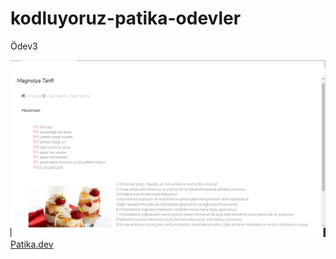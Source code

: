# kodluyoruz-patika-odevler
 Ödev3
 
 ![Screenshot](images/ödev3.png)
 [Patika.dev](https://www.patika.dev/)

